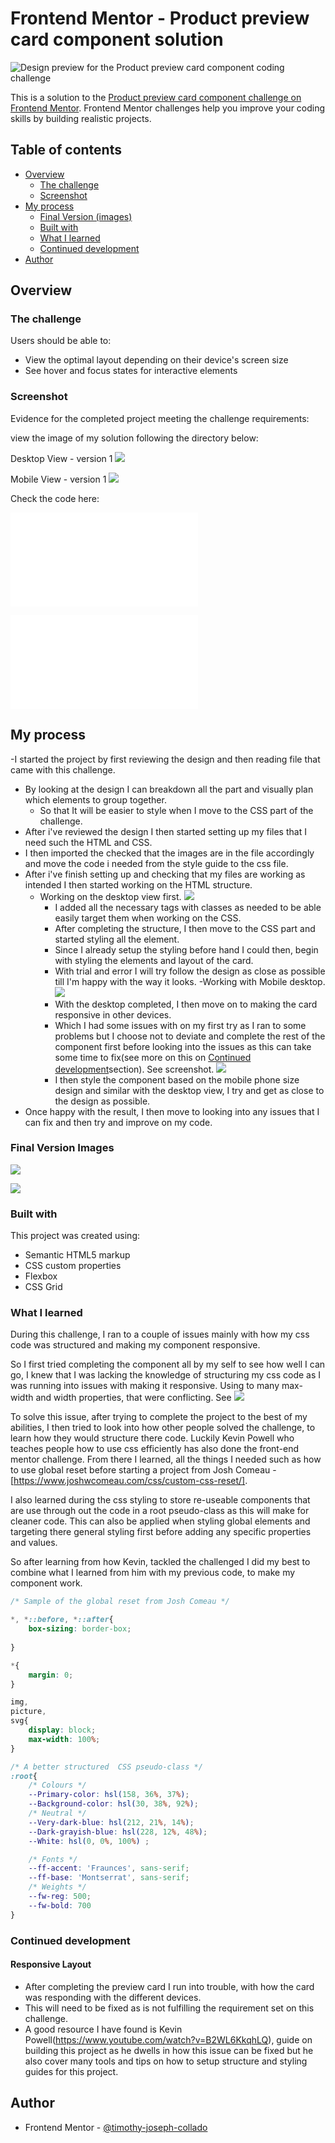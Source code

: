 # Frontend Mentor - Product preview card component solution
![Design preview for the Product preview card component coding challenge](/design/desktop-preview.jpg)

This is a solution to the [Product preview card component challenge on Frontend Mentor](https://www.frontendmentor.io/challenges/product-preview-card-component-GO7UmttRfa). Frontend Mentor challenges help you improve your coding skills by building realistic projects. 

## Table of contents

- [Overview](#overview)
  - [The challenge](#the-challenge)
  - [Screenshot](#screenshot)
- [My process](#my-process)
  - [Final Version (images)](#final-version-images)
  - [Built with](#built-with)
  - [What I learned](#what-i-learned)
  - [Continued development](#continued-development)
- [Author](#author)



## Overview

### The challenge

Users should be able to:

- View the optimal layout depending on their device's screen size
- See hover and focus states for interactive elements

### Screenshot

Evidence for the completed project meeting the challenge requirements:

view the image of my solution following the directory below:

Desktop View - version 1
![](./MyImages/Desktop-img.png)

Mobile View - version 1
![](./MyImages/Mobile-img.png)

Check the code here:
<!-- Html -->
![](./index.html)
<!-- CSS -->
![](./styles.css)

## My process
-I started the project by first reviewing the design and then reading file that came with this challenge.
  - By looking at the design I can breakdown all the part and visually plan which elements to group together.
    - So that It will be easier to style when I move to the CSS part of the challenge. 
- After i've reviewed the design I then started setting up my files that I need such the HTML and CSS.
- I then imported the checked that the images are in the file accordingly and move the code i needed from the style guide to the css file. 
- After i've finish setting up and checking that my files are working as intended I then started working on the HTML structure. 
  - Working on the desktop view first.
      ![](/MyCode/MyImages/Desktop-img.png)  
    - I added all the necessary tags with classes as needed to be able easily target them when working on the CSS.
    - After completing the structure, I then move to the CSS part and started styling all the element. 
    - Since I already setup the styling before hand I could then, begin with styling the elements and layout of the card.
    - With trial and error  I will try follow the design as close as possible till I'm happy with the way it looks. 
  -Working with Mobile desktop.
      ![](/MyCode/MyImages/Mobile-img.png)   
    - With the desktop completed, I then move on to making the card responsive in other devices. 
    - Which I had some issues with on my first try as I ran to some problems but I choose not to deviate and complete the rest of the component first before looking into the issues as this can take some time to fix(see more on this on [Continued development](#continued-development)section). 
      See screenshot.
      ![](/MyCode/MyImages/Responsive-issue.png)
    - I then style the component based on the mobile phone size design and similar with the desktop view, I try and get as close to the design as possible.
- Once happy with the result, I then move to looking into any issues that I can fix and then try and improve on my code. 

### Final Version Images
<!-- Desktop -->
![](/MyCode/MyImages/Desktop-imgv2.png)

<!-- Mobile -->
![](/MyCode/MyImages/Mobile-imgv2.png)

### Built with
This project was created using: 
- Semantic HTML5 markup
- CSS custom properties
- Flexbox
- CSS Grid

### What I learned

During this challenge, I ran to a couple of issues mainly with how my css code was structured and making my component responsive.  

So I first tried completing the component all by my self to see how well I can go, I knew that I was lacking the knowledge of structuring my css code as I was running into issues with making it responsive. Using to many max-width and width properties, that were conflicting.
See ![](/MyCode/MyImages/Responsive-issue.png) 

To solve this issue, after trying to complete the project to the best of my abilities, I then tried to look into how other people solved the challenge, to learn how they would structure there code. Luckily Kevin Powell who teaches people how to use css efficiently has also done the front-end mentor challenge. From there I learned, all the things I needed such as how to use global reset before starting a project from Josh Comeau - [https://www.joshwcomeau.com/css/custom-css-reset/].

I also learned during the css styling to store re-useable components that are use through out the code in a root pseudo-class as this will make for cleaner code. This can also be applied when styling global elements and targeting there general styling first before adding any specific properties and values.  

So after learning from how Kevin, tackled the challenged I did my best to combine what I learned from him with my previous code, to make my component work.

```css
/* Sample of the global reset from Josh Comeau */

*, *::before, *::after{
    box-sizing: border-box;
    
}

*{
    margin: 0;
}

img,
picture,
svg{
    display: block;
    max-width: 100%;
}

/* A better structured  CSS pseudo-class */
:root{
    /* Colours */
    --Primary-color: hsl(158, 36%, 37%);
    --Background-color: hsl(30, 38%, 92%);
    /* Neutral */
    --Very-dark-blue: hsl(212, 21%, 14%);
    --Dark-grayish-blue: hsl(228, 12%, 48%);
    --White: hsl(0, 0%, 100%) ;

    /* Fonts */
    --ff-accent: 'Fraunces', sans-serif;
    --ff-base: 'Montserrat', sans-serif;
    /* Weights */
    --fw-reg: 500;
    --fw-bold: 700
}
```
### Continued development

#### Responsive Layout
- After completing the preview card I run into trouble, with how the card was responding with the different devices.
- This will need to be fixed as is not fulfilling the requirement set on this challenge.  
- A good resource I have found is Kevin Powell(https://www.youtube.com/watch?v=B2WL6KkqhLQ), guide on building this project as he dwells in how this issue can be fixed but he also cover many tools and tips on how to setup structure and styling guides for this project. 
  
  

## Author
- Frontend Mentor - [@timothy-joseph-collado](https://www.frontendmentor.io/profile/timothy-joseph-collado)
